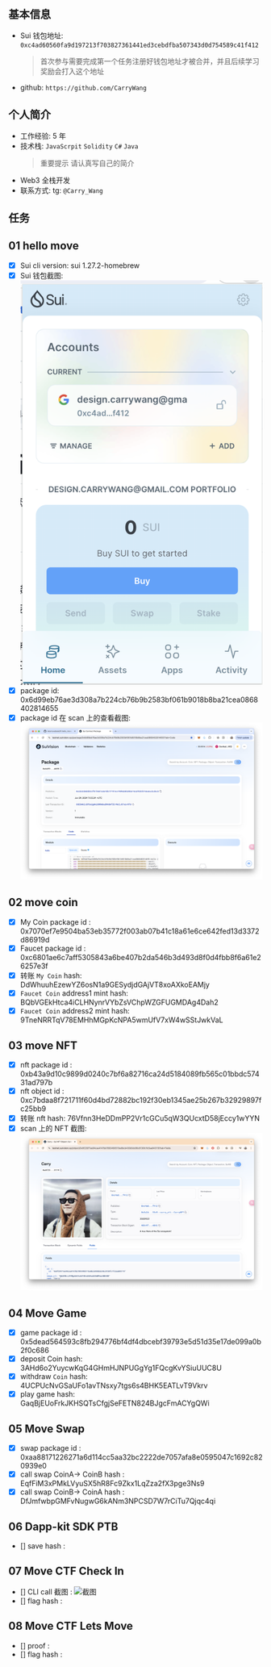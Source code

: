 ## 基本信息

- Sui 钱包地址: `0xc4ad60560fa9d197213f703827361441ed3cebdfba507343d0d754589c41f412`
  > 首次参与需要完成第一个任务注册好钱包地址才被合并，并且后续学习奖励会打入这个地址
- github: `https://github.com/CarryWang`

## 个人简介

- 工作经验: 5 年
- 技术栈: `JavaScrpit` `Solidity` `C#` `Java`
  > 重要提示 请认真写自己的简介
- Web3 全栈开发
- 联系方式: tg: `@Carry_Wang`

## 任务

## 01 hello move

- [x] Sui cli version: sui 1.27.2-homebrew
- [x] Sui 钱包截图: ![Sui钱包截图](./images/wallet.png)
- [x] package id: 0x6d99eb76ae3d308a7b224cb76b9b2583bf061b9018b8ba21cea0868402814655
- [x] package id 在 scan 上的查看截图:![Scan截图](./images/package.png)

## 02 move coin

- [x] My Coin package id : 0x7070ef7e9504ba53eb35772f003ab07b41c18a61e6ce642fed13d3372d86919d
- [x] Faucet package id : 0xc6801ae6c7aff5305843a6be407b2da546b3d493d8f0d4fbb8f6a61e26257e3f
- [x] 转账 `My Coin` hash: DdWhuuhEzewYZ6osN1a9GESydjdGAjVT8xoAXkoEAMjy
- [x] `Faucet Coin` address1 mint hash: BQbVGEkHtca4iCLHNynrVYbZsVChpWZGFUGMDAg4Dah2
- [x] `Faucet Coin` address2 mint hash: 9TneNRRTqV78EMHhMGpKcNPA5wmUfV7xW4wSStJwkVaL

## 03 move NFT

- [x] nft package id : 0xb43a9d10c9899d0240c7bf6a82716ca24d5184089fb565c01bbdc57431ad797b
- [x] nft object id : 0xc7bdaa8f721711f60d4bd72882bc192f30eb1345ae25b267b32929897fc25bb9
- [x] 转账 nft hash: 76Vfnn3HeDDmPP2Vr1cGCu5qW3QUcxtD58jEccy1wYYN
- [x] scan 上的 NFT 截图:![Scan截图](./images/CarryNFT.png)

## 04 Move Game

- [x] game package id : 0x5dead564593c8fb294776bf4df4dbcebf39793e5d51d35e17de099a0b2f0c686
- [x] deposit Coin hash: 3AHd6o2YuycwKqG4GHmHJNPUGgYg1FQcgKvYSiuUUC8U
- [x] withdraw `Coin` hash: 4UCPUcNvGSaUFo1avTNsxy7tgs6s4BHK5EATLvT9Vkrv
- [x] play game hash: GaqBjEUoFrkJKHSQTsCfgjSeFETN824BJgcFmACYgQWi

## 05 Move Swap

- [x] swap package id : 0xaa88171226271a6d114cc5aa32bc2222de7057afa8e0595047c1692c820939e0
- [x] call swap CoinA-> CoinB hash : EqfFiM3xPMkLVyuSX5hR8Fc9Zkx1LqZza2fX3pge3Ns9
- [x] call swap CoinB-> CoinA hash : DfJmfwbpGMFvNugwG6kANm3NPCSD7W7rCiTu7Qjqc4qi

## 06 Dapp-kit SDK PTB

- [] save hash :

## 07 Move CTF Check In

- [] CLI call 截图 : ![截图](./images/你的图片地址)
- [] flag hash :

## 08 Move CTF Lets Move

- [] proof :
- [] flag hash :
